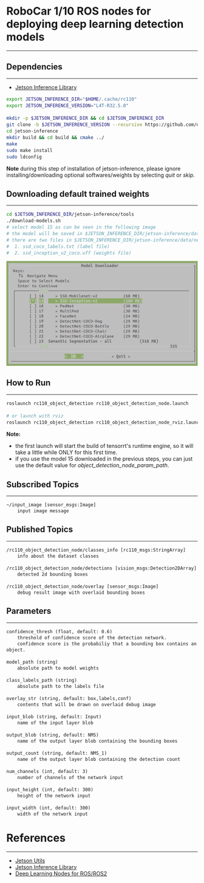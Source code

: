 # RoboCar 1/10 ROS nodes for deploying deep learning detection models #
***

## Dependencies ##
***

- [Jetson Inference Library](https://github.com/dusty-nv/jetson-inference)

```bash
export JETSON_INFERENCE_DIR="$HOME/.cache/rc110"
export JETSON_INFERENCE_VERSION="L4T-R32.5.0"

mkdir -p $JETSON_INFERENCE_DIR && cd $JETSON_INFERENCE_DIR
git clone -b $JETSON_INFERENCE_VERSION --recursive https://github.com/dusty-nv/jetson-inference
cd jetson-inference
mkdir build && cd build && cmake ../
make
sudo make install
sudo ldconfig
```

**Note** during this step of installation of jetson-inference, please ignore installing/downloading optional softwares/weights by selecting *quit* or *skip*.

## Downloading default trained weights ##
***

```bash
cd $JETSON_INFERENCE_DIR/jetson-inference/tools
./download-models.sh
# select model 15 as can be seen in the following image
# the model will be saved in $JETSON_INFERENCE_DIR/jetson-inference/data/networks/SSD-Inception-v2
# there are two files in $JETSON_INFERENCE_DIR/jetson-inference/data/networks/SSD-Inception-v2:
#  1. ssd_coco_labels.txt (label file)
#  2. ssd_inception_v2_coco.uff (weights file)
```

![download model](docs/images/download.jpg)

## How to Run ##
***

```bash
roslaunch rc110_object_detection rc110_object_detection_node.launch

# or launch with rviz
roslaunch rc110_object_detection rc110_object_detection_node_rviz.launch
```

**Note:**

- the first launch will start the build of tensorrt's runtime engine, so it will take a little while ONLY for this first time.
- if you use the model 15 downloaded in the previous steps, you can just use the default value for *object_detection_node_param_path*.

## Subscribed Topics ##
***

```text
~/input_image [sensor_msgs:Image]
    input image message
```

## Published Topics ##
***

```text
/rc110_object_detection_node/classes_info [rc110_msgs:StringArray]
    info about the dataset classes

/rc110_object_detection_node/detections [vision_msgs:Detection2DArray]
    detected 2d bounding boxes

/rc110_object_detection_node/overlay [sensor_msgs:Image]
    debug result image with overlaid bounding boxes
```

## Parameters ##
***

```text
confidence_thresh (float, default: 0.6)
    threshold of confidence score of the detection network.
    confidence score is the probabiliy that a bounding box contains an object.

model_path (string)
    absolute path to model weights

class_labels_path (string)
    absolute path to the labels file

overlay_str (string, default: box,labels,conf)
    contents that will be drawn on overlaid debug image

input_blob (string, default: Input)
    name of the input layer blob

output_blob (string, default: NMS)
    name of the output layer blob containing the bounding boxes

output_count (string, default: NMS_1)
    name of the output layer blob containing the detection count

num_channels (int, default: 3)
    number of channels of the network input

input_height (int, default: 300)
    height of the network input

input_width (int, default: 300)
    width of the network input
```

# References #
***

- [Jetson Utils](https://github.com/dusty-nv/jetson-utils)
- [Jetson Inference Library](https://github.com/dusty-nv/jetson-inference)
- [Deep Learning Nodes for ROS/ROS2](https://github.com/dusty-nv/ros_deep_learning)
